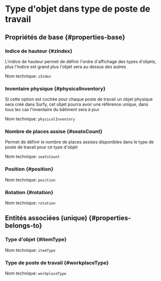 # Type d'objet dans type de poste de travail
<!--- THIS FILE IS GENERATED PLEASE DO NOT EDIT IT DIRECTLY --->



## Propriétés de base {#properties-base} ##

### Indice de hauteur {#zIndex}

L'indice de hauteur permet de définir l'ordre d'affichage des types d'objets, plus l'indice est grand plus l'objet sera au dessus des autres

Nom technique: ```zIndex```

### Inventaire physique {#physicalInventory}

Si cette option est cochée pour chaque poste de travail un objet physique sera créé dans Surfy, cet objet pourra avoir une référence unique, dans tous les cas l'inventaire du bâtiment sera à jour

Nom technique: ```physicalInventory```

### Nombre de places assise {#seatsCount}

Permet de définir le nombre de places assises disponibles dans le type de poste de travail pour ce type d'objet

Nom technique: ```seatsCount```

### Position {#position}



Nom technique: ```position```

### Rotation {#rotation}



Nom technique: ```rotation```


## Entités associées (unique) {#properties-belongs-to} ##

### Type d'objet {#itemType}



Nom technique: ```itemType```

### Type de poste de travail {#workplaceType}



Nom technique: ```workplaceType```






